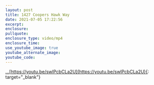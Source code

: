 ```yaml
---
layout: post
title: 1427 Coopers Hawk Way
date: 2021-07-05 17:22:56
excerpt:
enclosure:
pullquote:
enclosure_type: video/mp4
enclosure_time:
use_youtube_image: true
youtube_alternate_image:
youtube_code:
---
```

[…](https://youtu.be/swlPcbCLa2U)[https://youtu.be/swlPcbCLa2U](https://youtu.be/swlPcbCLa2U){: target="_blank"}
